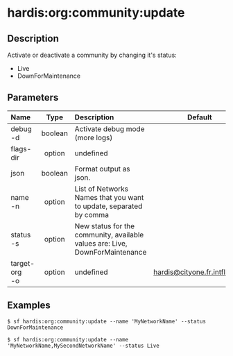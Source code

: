 <!-- This file has been generated with command 'sf hardis:doc:plugin:generate'. Please do not update it manually or it may be overwritten -->
# hardis:org:community:update

## Description

Activate or deactivate a community by changing it's status:

- Live
- DownForMaintenance

## Parameters

|Name|Type|Description|Default|Required|Options|
|:---|:--:|:----------|:-----:|:------:|:-----:|
|debug<br/>-d|boolean|Activate debug mode (more logs)||||
|flags-dir|option|undefined||||
|json|boolean|Format output as json.||||
|name<br/>-n|option|List of Networks Names that you want to update, separated by comma||||
|status<br/>-s|option|New status for the community, available values are: Live, DownForMaintenance||||
|target-org<br/>-o|option|undefined|hardis@cityone.fr.intfluxne2|||

## Examples

```shell
$ sf hardis:org:community:update --name 'MyNetworkName' --status DownForMaintenance
```

```shell
$ sf hardis:org:community:update --name 'MyNetworkName,MySecondNetworkName' --status Live
```


